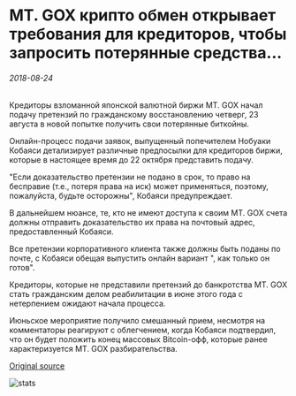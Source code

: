 # MT. GOX крипто обмен открывает требования для кредиторов, чтобы запросить потерянные средства...

###### 2018-08-24

Кредиторы взломанной японской валютной биржи MT. GOX начал подачу претензий по гражданскому восстановлению четверг, 23 августа в новой попытке получить свои потерянные биткойны.

Онлайн-процесс подачи заявок, выпущенный попечителем Нобуаки Кобаяси детализирует различные предпосылки для кредиторов биржи, которые в настоящее время до 22 октября представить подачу.

"Если доказательство претензии не подано в срок, то право на бесправие (т.е., потеря права на иск) может применяться, поэтому, пожалуйста, будьте осторожны", Кобаяси предупреждает.

В дальнейшем нюансе, те, кто не имеют доступа к своим MT. GOX счета должны отправить доказательство их права на почтовый адрес, предоставленный Кобаяси.

Все претензии корпоративного клиента также должны быть поданы по почте, с Кобаяси обещая выпустить онлайн вариант ", как только он готов".

Кредиторы, которые не представили претензий до банкротства MT. GOX стать гражданским делом реабилитации в июне этого года с нетерпением ожидают начала процесса.

Июньское мероприятие получило смешанный прием, несмотря на комментаторы реагируют с облегчением, когда Кобаяси подтвердил, что он будет положить конец массовых Bitcoin-офф, которые ранее характеризуется MT. GOX разбирательства.

[Original source](https://cointelegraph.com/news/mt-gox-crypto-exchange-opens-claims-for-creditors-to-request-lost-funds)

![stats](https://c.statcounter.com/11760860/0/a89fa40b/1/ "stats")